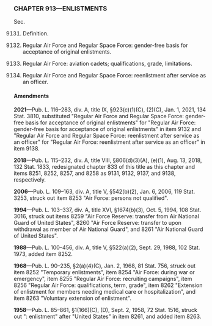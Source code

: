 ### **CHAPTER 913—ENLISTMENTS** ###

Sec.

9131. Definition.

9132. Regular Air Force and Regular Space Force: gender-free basis for acceptance of original enlistments.

9137. Regular Air Force: aviation cadets; qualifications, grade, limitations.

9138. Regular Air Force and Regular Space Force: reenlistment after service as an officer.

#### Amendments ####

**2021**—Pub. L. 116–283, div. A, title IX, §923(c)(1)(C), (2)(C), Jan. 1, 2021, 134 Stat. 3810, substituted "Regular Air Force and Regular Space Force: gender-free basis for acceptance of original enlistments" for "Regular Air Force: gender-free basis for acceptance of original enlistments" in item 9132 and "Regular Air Force and Regular Space Force: reenlistment after service as an officer" for "Regular Air Force: reenlistment after service as an officer" in item 9138.

**2018**—Pub. L. 115–232, div. A, title VIII, §806(d)(3)(A), (e)(1), Aug. 13, 2018, 132 Stat. 1833, redesignated chapter 833 of this title as this chapter and items 8251, 8252, 8257, and 8258 as 9131, 9132, 9137, and 9138, respectively.

**2006**—Pub. L. 109–163, div. A, title V, §542(b)(2), Jan. 6, 2006, 119 Stat. 3253, struck out item 8253 "Air Force: persons not qualified".

**1994**—Pub. L. 103–337, div. A, title XVI, §1674(b)(3), Oct. 5, 1994, 108 Stat. 3016, struck out items 8259 "Air Force Reserve: transfer from Air National Guard of United States", 8260 "Air Force Reserve: transfer to upon withdrawal as member of Air National Guard", and 8261 "Air National Guard of United States".

**1988**—Pub. L. 100–456, div. A, title V, §522(a)(2), Sept. 29, 1988, 102 Stat. 1973, added item 8252.

**1968**—Pub. L. 90–235, §2(a)(4)(C), Jan. 2, 1968, 81 Stat. 756, struck out item 8252 "Temporary enlistments", item 8254 "Air Force: during war or emergency", item 8255 "Regular Air Force: recruiting campaigns", item 8256 "Regular Air Force: qualifications, term, grade", item 8262 "Extension of enlistment for members needing medical care or hospitalization", and item 8263 "Voluntary extension of enlistment".

**1958**—Pub. L. 85–861, §1(166)(C), (D), Sept. 2, 1958, 72 Stat. 1516, struck out ": enlistment" after "United States" in item 8261, and added item 8263.